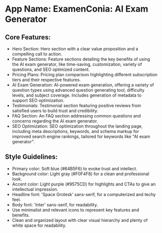 # **App Name**: ExamenConia: AI Exam Generator

## Core Features:

- Hero Section: Hero section with a clear value proposition and a compelling call to action.
- Feature Sections: Feature sections detailing the key benefits of using the AI exam generator, like time-saving, customization, variety of questions, and SEO optimized content.
- Pricing Plans: Pricing plan comparison highlighting different subscription tiers and their respective features.
- AI Exam Generation: AI-powered exam generation, offering a variety of question types using advanced question generating tool, difficulty levels, and subject coverage. Includes generation of metadata to support SEO optimization.
- Testimonials: Testimonial section featuring positive reviews from satisfied users to build trust and credibility.
- FAQ Section: An FAQ section addressing common questions and concerns regarding the AI exam generator.
- SEO Optimization: SEO optimization throughout the landing page, including meta descriptions, keywords, and schema markup for improved search engine rankings, tailored for keywords like "AI exam generator".

## Style Guidelines:

- Primary color: Soft blue (#64B5F6) to evoke trust and intellect.
- Background color: Light gray (#F0F4F8) for a clean and professional look.
- Accent color: Light purple (#9575CD) for highlights and CTAs to give an intellectual impression.
- Headline font: 'Space Grotesk' sans-serif, for a computerized and techy feel.
- Body font: 'Inter' sans-serif, for readability.
- Use minimalist and relevant icons to represent key features and benefits.
- Clean and organized layout with clear visual hierarchy and plenty of white space for readability.